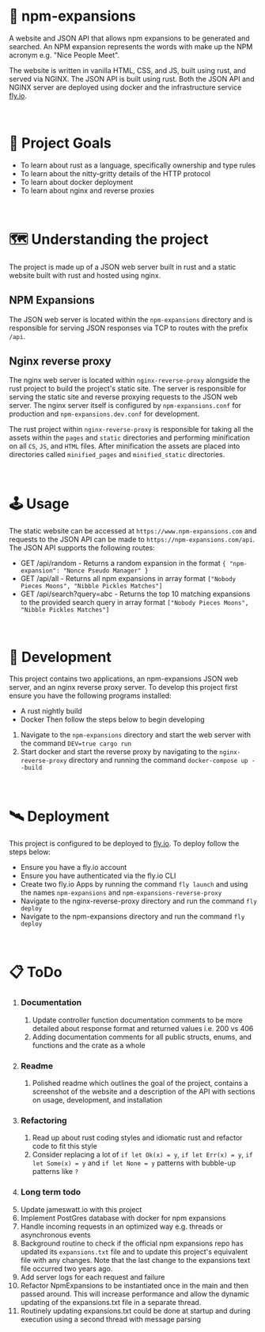 # 💬 npm-expansions

<!-- ![](https://img.shields.io/github/license/Hiccup246/npm-expansions)
![](https://img.shields.io/github/languages/code-size/Hiccup246/npm-expansions) -->

<!-- ![site-screenshot](https://raw.githubusercontent.com/Hiccup246/npm-expansions/main/nginx-reverse-proxy/static/site-screenshot.webp) -->

A website and JSON API that allows npm expansions to be generated and searched. An NPM expansion represents the words with make up the NPM acronym e.g. "Nice People Meet".

The website is written in vanilla HTML, CSS, and JS, built using rust, and served via NGINX. The JSON API is built using rust. Both the JSON API and NGINX server are deployed using docker and the infrastructure service [fly.io](https://fly.io/).

<br>

# 🧭 Project Goals
- To learn about rust as a language, specifically ownership and type rules
- To learn about the nitty-gritty details of the HTTP protocol
- To learn about docker deployment
- To learn about nginx and reverse proxies

<br>

# 🗺️ Understanding the project
The project is made up of a JSON web server built in rust and a static website built with rust and hosted using nginx.

## NPM Expansions
The JSON web server is located within the `npm-expansions` directory and is responsible for serving JSON responses via TCP to routes with the prefix `/api`.

## Nginx reverse proxy
The nginx web server is located within `nginx-reverse-proxy` alongside the rust project to build the project's static site. The server is responsible for serving the static site and reverse proxying requests to the JSON web server. The nginx server itself is configured by `npm-expansions.conf` for production and `npm-expansions.dev.conf` for development.

The rust project within `nginx-reverse-proxy` is responsible for taking all the assets within the `pages` and `static` directories and performing minification on all `CS`, `JS`, and `HTML` files. After minification the assets are placed into directories called `minified_pages` and `minified_static` directories.

<br>

# 🕹️ Usage
The static website can be accessed at `https://www.npm-expansions.com` and requests to the JSON API can be made to `https://npm-expansions.com/api`. The JSON API supports the following routes:
- GET /api/random - Returns a random expansion in the format `{ "npm-expansion": "Nonce Pseudo Manager" }`
- GET /api/all - Returns all npm expansions in array format `["Nobody Pieces Moons", "Nibble Pickles Matches"]`
- GET /api/search?query=abc - Returns the top 10 matching expansions to the provided search query in array format `["Nobody Pieces Moons", "Nibble Pickles Matches"]`

<br>

# 🔧 Development
This project contains two applications, an npm-expansions JSON web server, and an nginx reverse proxy server. To develop this project first ensure you have the following programs installed:
- A rust nightly build
- Docker
Then follow the steps below to begin developing
1. Navigate to the `npm-expansions` directory and start the web server with the command `DEV=true cargo run`
2. Start docker and start the reverse proxy by navigating to the `nginx-reverse-proxy` directory and running the command `docker-compose up --build`

<br>

# 🛰️ Deployment
This project is configured to be deployed to [fly.io](https://fly.io/). To deploy follow the steps below:
- Ensure you have a fly.io account
- Ensure you have authenticated via the fly.io CLI
- Create two fly.io Apps by running the command `fly launch` and using the names `npm-expansions` and `npm-expansions-reverse-proxy`
- Navigate to the nginx-reverse-proxy directory and run the command `fly deploy`
- Navigate to the npm-expansions directory and run the command `fly deploy`

<br>

# 📋 ToDo
1. ### Documentation
    1. Update controller function documentation comments to be more detailed about response format and returned values i.e. 200 vs 406
    2. Adding documentation comments for all public structs, enums, and functions and the crate as a whole
2. ### Readme
    1. Polished readme which outlines the goal of the project, contains a screenshot of the website and a description of the API with sections on usage, development, and installation
3. ### Refactoring
    1. Read up about rust coding styles and idiomatic rust and refactor code to fit this style
    2. Consider replacing a lot of `if let Ok(x) = y`, `if let Err(x) = y`, `if let Some(x) = y` and `if let None = y` patterns
    with bubble-up patterns like `?`
4. ### Long term todo
1. Update jameswatt.io with this project
2. Implement PostGres database with docker for npm expansions
3. Handle incoming requests in an optimized way e.g. threads or asynchronous events
4. Background routine to check if the official npm expansions repo has updated its `expansions.txt` file and to update this project's equivalent file with any changes. Note that the last change to the expansions text file occurred two years ago.
5. Add server logs for each request and failure
6. Refactor NpmExpansions to be instantiated once in the main and then passed around. This will increase performance
  and allow the dynamic updating of the expansions.txt file in a separate thread.
7. Routinely updating expansions.txt could be done at startup and during execution using a second thread with message parsing